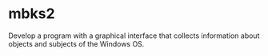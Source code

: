 # mbks2
Develop a program with a graphical interface that collects information about objects and subjects of the Windows OS.
